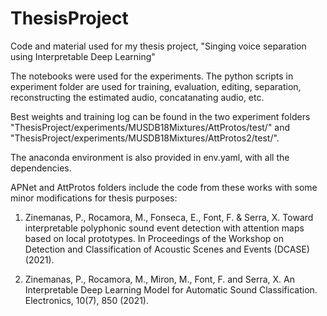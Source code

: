 # ThesisProject
Code and material used for my thesis project, "Singing voice separation using Interpretable Deep Learning"

The notebooks were used for the experiments.
The python scripts in experiment folder are used for training, evaluation, editing, separation, reconstructing the estimated audio, concatanating audio, etc.

Best weights and training log can be found in the two experiment folders "ThesisProject/experiments/MUSDB18Mixtures/AttProtos/test/" and "ThesisProject/experiments/MUSDB18Mixtures/AttProtos2/test/".

The anaconda environment is also provided in env.yaml, with all the dependencies.



APNet and AttProtos folders include the code from these works with some minor modifications for thesis purposes:

1. Zinemanas, P., Rocamora, M., Fonseca, E., Font, F. & Serra, X. Toward interpretable polyphonic sound event detection with attention maps based on local prototypes. In Proceedings of the Workshop on Detection and Classification of Acoustic Scenes and Events (DCASE) (2021). 

2. Zinemanas, P., Rocamora, M., Miron, M., Font, F. and Serra, X. An Interpretable Deep Learning Model for Automatic Sound Classification. Electronics, 10(7), 850 (2021).
